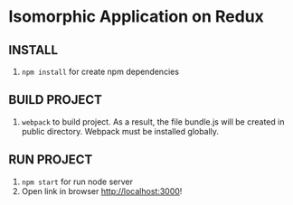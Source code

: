 Isomorphic Application on Redux
========================================================================

INSTALL
------------------------------------------------------------------------
1. `npm install` for create npm dependencies

BUILD PROJECT
------------------------------------------------------------------------
1. `webpack` to build project. As a result, the file bundle.js will be created in public directory.
Webpack must be installed globally.

RUN PROJECT
------------------------------------------------------------------------
1. `npm start` for run node server
2. Open link in browser  [http://localhost:3000](http://localhost:3000)!
